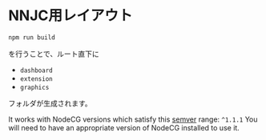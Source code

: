# NNJC用レイアウト

```sh
npm run build
```
を行うことで、ルート直下に

- `dashboard`
- `extension`
- `graphics`

フォルダが生成されます。

It works with NodeCG versions which satisfy this [semver](https://docs.npmjs.com/getting-started/semantic-versioning) range: `^1.1.1`
You will need to have an appropriate version of NodeCG installed to use it.
